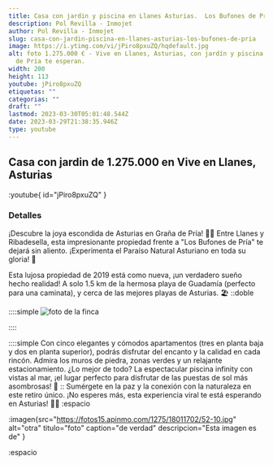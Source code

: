 ```yaml
---
title: Casa con jardin y piscina en Llanes Asturias.  Los Bufones de Pría
description: Pol Revilla - Inmojet
author: Pol Revilla - Inmojet
slug: casa-con-jardin-piscina-en-llanes-asturias-los-bufones-de-pria
image: https://i.ytimg.com/vi/jPiro8pxuZQ/hqdefault.jpg
alt: foto 1.275.000 € - Vive en Llanes, Asturias, con jardín y piscina. Los Bufones
  de Pría te esperan.
width: 200
height: 113
youtube: jPiro8pxuZQ
etiquetas: ""
categorias: ""
draft: ""
lastmod: 2023-03-30T05:01:48.544Z
date: 2023-03-29T21:38:35.946Z
type: youtube
---
```



## Casa con jardin de 1.275.000 en Vive en Llanes, Asturias

:youtube{ id="jPiro8pxuZQ" }

### Detalles
¡Descubre la joya escondida de Asturias en Graña de Pría! 🤩🌊 Entre Llanes y Ribadesella, esta impresionante propiedad frente a "Los Bufones de Pría" te dejará sin aliento. ¡Experimenta el Paraíso Natural Asturiano en toda su gloria! 🌿

Esta lujosa propiedad de 2019 está como nueva, ¡un verdadero sueño hecho realidad! A solo 1.5 km de la hermosa playa de Guadamía (perfecto para una caminata), y cerca de las mejores playas de Asturias. 🏖️
::doble

 ::::simple
![foto de la finca](https:&#x2F;&#x2F;fotos15.apinmo.com&#x2F;1275&#x2F;18011702&#x2F;52-9.jpg)

 ::::

 ::::simple
Con cinco elegantes y cómodos apartamentos (tres en planta baja y dos en planta superior), podrás disfrutar del encanto y la calidad en cada rincón. Admira los muros de piedra, zonas verdes y un relajante estacionamiento. ¿Lo mejor de todo? La espectacular piscina infinity con vistas al mar, ¡el lugar perfecto para disfrutar de las puestas de sol más asombrosas! 🌅
::
Sumérgete en la paz y la conexión con la naturaleza en este retiro único. ¡No esperes más, esta experiencia viral te está esperando en Asturias! 🌟🌳
:espacio

:imagen{src="https://fotos15.apinmo.com/1275/18011702/52-10.jpg" alt="otra" titulo="foto" caption="de verdad" descripcion="Esta imagen es de" }

:espacio


